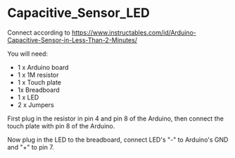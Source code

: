 # Capacitive_Sensor_LED

Connect according to https://www.instructables.com/id/Arduino-Capacitive-Sensor-in-Less-Than-2-Minutes/

You will need:
- 1 x Arduino board
- 1 x 1M resistor 
- 1 x Touch plate
- 1x Breadboard 
- 1 x LED 
- 2 x Jumpers

First plug in the resistor in pin 4 and pin 8 of the Arduino, then connect the touch plate with pin 8 of the Arduino.

Now plug in the LED to the breadboard, connect LED's "-" to Arduino's GND and "+" to pin 7.
